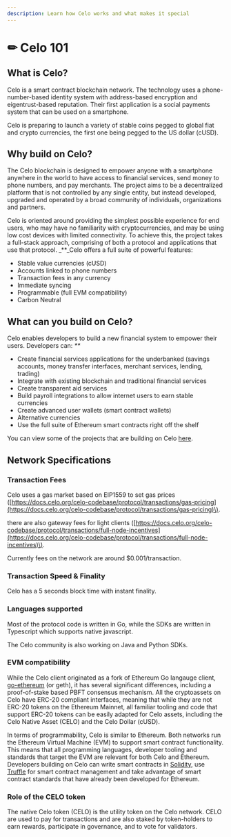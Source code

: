 ```yaml
---
description: Learn how Celo works and what makes it special
---
```


# ✏ Celo 101

## **What is Celo?**

Celo is a smart contract blockchain network. The technology uses a phone-number-based identity system with address-based encryption and eigentrust-based reputation. Their first application is a social payments system that can be used on a smartphone.

Celo is preparing to launch a variety of stable coins pegged to global fiat and crypto currencies, the first one being pegged to the US dollar \(cUSD\).

## **Why build on Celo?**

The Celo blockchain is designed to empower anyone with a smartphone anywhere in the world to have access to financial services, send money to phone numbers, and pay merchants. The project aims to be a decentralized platform that is not controlled by any single entity, but instead developed, upgraded and operated by a broad community of individuals, organizations and partners.

Celo is oriented around providing the simplest possible experience for end users, who may have no familiarity with cryptocurrencies, and may be using low cost devices with limited connectivity. To achieve this, the project takes a full-stack approach, comprising of both a protocol and applications that use that protocol. _\*\*_Celo offers a full suite of powerful features:

* Stable value currencies \(cUSD\)
* Accounts linked to phone numbers
* Transaction fees in any currency
* Immediate syncing
* Programmable \(full EVM compatibility\)
* Carbon Neutral

## **What can you build on Celo?**

Celo enables developers to build a new financial system to empower their users. Developers can: _\*\*_

* Create financial services applications for the underbanked \(savings accounts, money transfer interfaces, merchant services, lending, trading\)
* Integrate with existing blockchain and traditional financial services
* Create transparent aid services
* Build payroll integrations to allow internet users to earn stable currencies
* Create advanced user wallets \(smart contract wallets\) 
* Alternative currencies 
* Use the full suite of Ethereum smart contracts right off the shelf

You can view some of the projects that are building on Celo [here](https://docs.celo.org/developer-guide/overview/celo-dapp-gallery).

## **Network Specifications**

### **Transaction Fees**

Celo uses a gas market based on EIP1559 to set gas prices \([https://docs.celo.org/celo-codebase/protocol/transactions/gas-pricing](https://docs.celo.org/celo-codebase/protocol/transactions/gas-pricing)\).

there are also gateway fees for light clients \([https://docs.celo.org/celo-codebase/protocol/transactions/full-node-incentives](https://docs.celo.org/celo-codebase/protocol/transactions/full-node-incentives)\).

Currently fees on the network are around $0.001/transaction.

### **Transaction Speed & Finality**

Celo has a 5 seconds block time with instant finality.

### **Languages supported**

Most of the protocol code is written in Go, while the SDKs are written in Typescript which supports native javascript.

The Celo community is also working on Java and Python SDKs.

### **EVM compatibility**

While the Celo client originated as a fork of Ethereum Go langauge client, [go-ethereum](https://github.com/ethereum/go-ethereum) \(or geth\), it has several significant differences, including a proof-of-stake based PBFT consensus mechanism. All the cryptoassets on Celo have ERC-20 compliant interfaces, meaning that while they are not ERC-20 tokens on the Ethereum Mainnet, all familiar tooling and code that support ERC-20 tokens can be easily adapted for Celo assets, including the Celo Native Asset \(CELO\) and the Celo Dollar \(cUSD\).

In terms of programmability, Celo is similar to Ethereum. Both networks run the Ethereum Virtual Machine \(EVM\) to support smart contract functionality. This means that all programming languages, developer tooling and standards that target the EVM are relevant for both Celo and Ethereum. Developers building on Celo can write smart contracts in [Solidity](https://solidity.readthedocs.io/en/latest/), use [Truffle](https://www.trufflesuite.com/) for smart contract management and take advantage of smart contract standards that have already been developed for Ethereum.

### **Role of the CELO token**

The native Celo token \(CELO\) is the utility token on the Celo network. CELO are used to pay for transactions and are also staked by token-holders to earn rewards, participate in governance, and to vote for validators.

